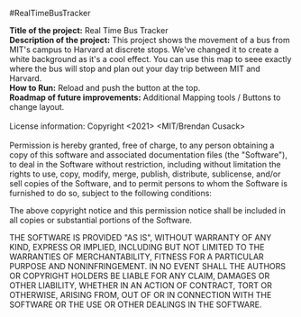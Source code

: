 #RealTimeBusTracker

<b>Title of the project:</b> Real Time Bus Tracker <br>
<b>Description of the project:</b> This project shows the movement of a bus from MIT's campus to Harvard at discrete stops. We've changed it to create a white background as it's a cool effect. You can use this map to seee exactly where the bus will stop and plan out your day trip between MIT and Harvard.<br>
<b>How to Run:</b> Reload and push the button at the top. <br>
<b>Roadmap of future improvements:</b> Additional Mapping tools / Buttons to change layout. <br>
<br>
License information: Copyright <2021> <MIT/Brendan Cusack><br>
<br>
Permission is hereby granted, free of charge, to any person obtaining a copy of this software and associated documentation files (the "Software"), to deal in the Software without restriction, including without limitation the rights to use, copy, modify, merge, publish, distribute, sublicense, and/or sell copies of the Software, and to permit persons to whom the Software is furnished to do so, subject to the following conditions:

The above copyright notice and this permission notice shall be included in all copies or substantial portions of the Software.

THE SOFTWARE IS PROVIDED "AS IS", WITHOUT WARRANTY OF ANY KIND, EXPRESS OR IMPLIED, INCLUDING BUT NOT LIMITED TO THE WARRANTIES OF MERCHANTABILITY, FITNESS FOR A PARTICULAR PURPOSE AND NONINFRINGEMENT. IN NO EVENT SHALL THE AUTHORS OR COPYRIGHT HOLDERS BE LIABLE FOR ANY CLAIM, DAMAGES OR OTHER LIABILITY, WHETHER IN AN ACTION OF CONTRACT, TORT OR OTHERWISE, ARISING FROM, OUT OF OR IN CONNECTION WITH THE SOFTWARE OR THE USE OR OTHER DEALINGS IN THE SOFTWARE.
